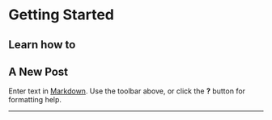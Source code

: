 # Getting Started

## Learn how to

## A New Post

Enter text in [Markdown](http://daringfireball.net/projects/markdown/). Use the toolbar above, or click the **?** button for formatting help.

***